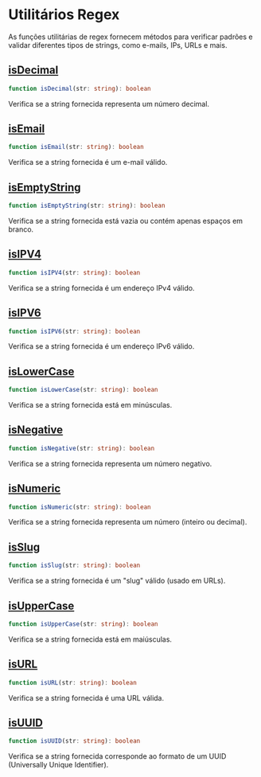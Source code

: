 # Utilitários Regex

As funções utilitárias de regex fornecem métodos para verificar padrões e validar diferentes tipos de strings, como e-mails, IPs, URLs e mais.

## [isDecimal](./isDecimal.md)
```typescript
function isDecimal(str: string): boolean
```
Verifica se a string fornecida representa um número decimal.

## [isEmail](./isEmail.md)
```typescript
function isEmail(str: string): boolean
```
Verifica se a string fornecida é um e-mail válido.

## [isEmptyString](./isEmptyString.md)
```typescript
function isEmptyString(str: string): boolean
```
Verifica se a string fornecida está vazia ou contém apenas espaços em branco.

## [isIPV4](./isIPV4.md)
```typescript
function isIPV4(str: string): boolean
```
Verifica se a string fornecida é um endereço IPv4 válido.

## [isIPV6](./isIPV6.md)
```typescript
function isIPV6(str: string): boolean
```
Verifica se a string fornecida é um endereço IPv6 válido.

## [isLowerCase](./isLowerCase.md)
```typescript
function isLowerCase(str: string): boolean
```
Verifica se a string fornecida está em minúsculas.

## [isNegative](./isNegative.md)
```typescript
function isNegative(str: string): boolean
```
Verifica se a string fornecida representa um número negativo.

## [isNumeric](./isNumeric.md)
```typescript
function isNumeric(str: string): boolean
```
Verifica se a string fornecida representa um número (inteiro ou decimal).

## [isSlug](./isSlug.md)
```typescript
function isSlug(str: string): boolean
```
Verifica se a string fornecida é um "slug" válido (usado em URLs).

## [isUpperCase](./isUpperCase.md)
```typescript
function isUpperCase(str: string): boolean
```
Verifica se a string fornecida está em maiúsculas.

## [isURL](./isURL.md)
```typescript
function isURL(str: string): boolean
```
Verifica se a string fornecida é uma URL válida.

## [isUUID](./isUUID.md)
```typescript
function isUUID(str: string): boolean
```
Verifica se a string fornecida corresponde ao formato de um UUID (Universally Unique Identifier).